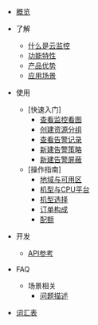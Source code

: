 <!-- 请勿添加产品标题，标题行将由系统自动增加，名称将于您申请邮件提供的仓库名称一致 -->

* [概览](/仓库名称/README.md)
* 了解   <!-- 以下是参考的目录模版，旨在建议产品文档应该包含的内容模块。实际章节划分可根据实际内容进行调整 -->
   * [什么是云监控](相对链接)
   * [功能特性](相对链接)
   * [产品优势](相对链接)
   * [应用场景](相对链接)
* 使用
   * [快速入门]
        * [查看监控看图](https://github.com/UCloudDoc-Team/cloudwatch/blob/master/use/Operation%20guide/Monitoring%20query/View%20surveillance%20pictures.md)
        * [创建资源分组](https://github.com/UCloudDoc-Team/cloudwatch/blob/master/use/Operation%20guide/Resource%20management/Create%20resource%20groups.md)
        * [查看告警记录](https://github.com/UCloudDoc-Team/cloudwatch/blob/master/use/Operation%20guide/Alarm%20management/View%20alarm%20records.md)
        * [新建告警策略](https://github.com/UCloudDoc-Team/cloudwatch/blob/master/use/Operation%20guide/Alarm%20management/Create%20a%20new%20alarm%20policy.md)
        * [新建告警屏蔽](https://github.com/UCloudDoc-Team/cloudwatch/blob/master/use/Operation%20guide/Alarm%20management/Create%20new%20alarm%20shield.md)
   * [操作指南]
        * [地域与可用区](/uhost/introduction/uhost/az)
        * [机型与CPU平台](/uhost/introduction/uhost/type_new)
        * [机型选择](/uhost/introduction/uhost/select_type)
        * [订单构成](/uhost/introduction/uhost/lifecycle)
        * [配额](/uhost/introduction/uhost/quota)  

* 开发
   * [API参考](相对链接)
* FAQ
   * 场景相关 <!-- 平台已支持三级及以下目录收起展开，为确保点击区域充分，包含三级目录的二级标题请勿添加链接 -->
      * [问题描述](相对链接)
* [词汇表](/仓库名称/_glossary.md)
